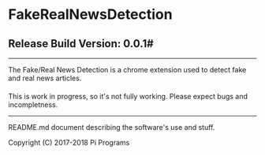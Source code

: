 # FakeRealNewsDetection

## Release Build Version: 0.0.1#
-----
The Fake/Real News Detection is a chrome extension used to detect fake and real news articles.
####
This is work in progress, so it's not fully working. Please expect bugs and incompletness.

-----
README.md document describing the software's use and stuff.

Copyright (C) 2017-2018 Pi Programs
